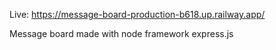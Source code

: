 Live: https://message-board-production-b618.up.railway.app/

Message board made with node framework express.js